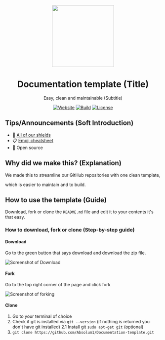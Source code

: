 <p align="center"><a href="https://github.com/absolum1"
target="_blank"><br><img width="200" src="https://absolum.nl/assets/images/absolum-min-1014x789.png"></a></p>


<h1 align="center">Documentation template (Title)</h1>


<p align="center">Easy, clean and maintainable (Subtitle)</p>


<p align="center"> 
<a href="https://absolum.nl"><img src="https://img.shields.io/badge/website-absolum.nl-lightgrey.svg" alt="Website"></a>
<a href="https://github.com/absolum1"><img src="https://img.shields.io/badge/build-success-lightgrey.svg" alt="Build"></a>
<a href="https://absolum.nl/mitlicense"><img src="https://img.shields.io/badge/license-MIT-lightgrey.svg" alt="License"></a>
</p>


## Tips/Announcements (Soft Introduction)
- :page_facing_up: <a href="https://absolum.nl/shields" target="_blank"> All of our shields</a>
- :clipboard: <a href="https://www.webfx.com/tools/emoji-cheat-sheet/" target="_blank"> Emoji cheatsheet</a>
- 🎉 Open source



## Why did we make this? (Explanation)
We made this to streamline our GitHub repositories with one clean template, 

which is easier to maintain and to build.


## How to use the template (Guide)
Download, fork or clone the  ```README.md``` file and edit it to your contents
it's that easy.


### How to download, fork or clone (Step-by-step guide)


#### Download
Go to the green button that says download and download the zip file.

![Screenshot of Download](https://i.imgur.com/t9RwKFR.png)

#### Fork
Go to the top right corner of the page and click fork

![Screenshot of forking](https://i.imgur.com/XddsK5g.png)

#### Clone
1. Go to your terminal of choice
2. Check if git is installed via ```git --version``` (if nothing is returned you don't have git installed)
2.1 Install git ```sudo apt-get git``` (optional) 
3. ```git clone https://github.com/Absolum1/Documentation-template.git```
